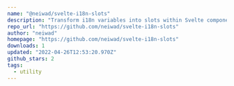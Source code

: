 ```yaml
---
name: "@neiwad/svelte-i18n-slots"
description: "Transform i18n variables into slots within Svelte components."
repo_url: "https://github.com/neiwad/svelte-i18n-slots"
author: "neiwad"
homepage: "https://github.com/neiwad/svelte-i18n-slots"
downloads: 1
updated: "2022-04-26T12:53:20.970Z"
github_stars: 2
tags: 
  - utility
---
```

